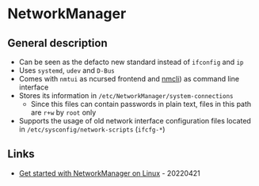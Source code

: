 # NetworkManager

## General description

* Can be seen as the defacto new standard instead of `ifconfig` and `ip`
* Uses `systemd`, `udev` and `D-Bus`
* Comes with `nmtui` as ncursed frontend and [nmcli](nmcli.md)) as command line interface
* Stores its information in `/etc/NetworkManager/system-connections`
    * Since this files can contain passwords in plain text, files in this path are `r+w` by `root` only
* Supports the usage of old network interface configuration files located in `/etc/sysconfig/network-scripts` (`ifcfg-*`)

## Links

* [Get started with NetworkManager on Linux](https://opensource.com/article/22/4/networkmanager-linux) - 20220421

